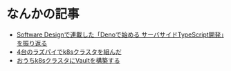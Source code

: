 # なんかの記事
- [Software Designで連載した「Denoで始める サーバサイドTypeScript開発」を振り返る](./review_of_deno_software_design.md)
- [4台のラズパイでk8sクラスタを組んだ](./raspberry-pi-cluster.md)
- [おうちk8sクラスタにVaultを構築する](./build-vault-on-k8s.md)
